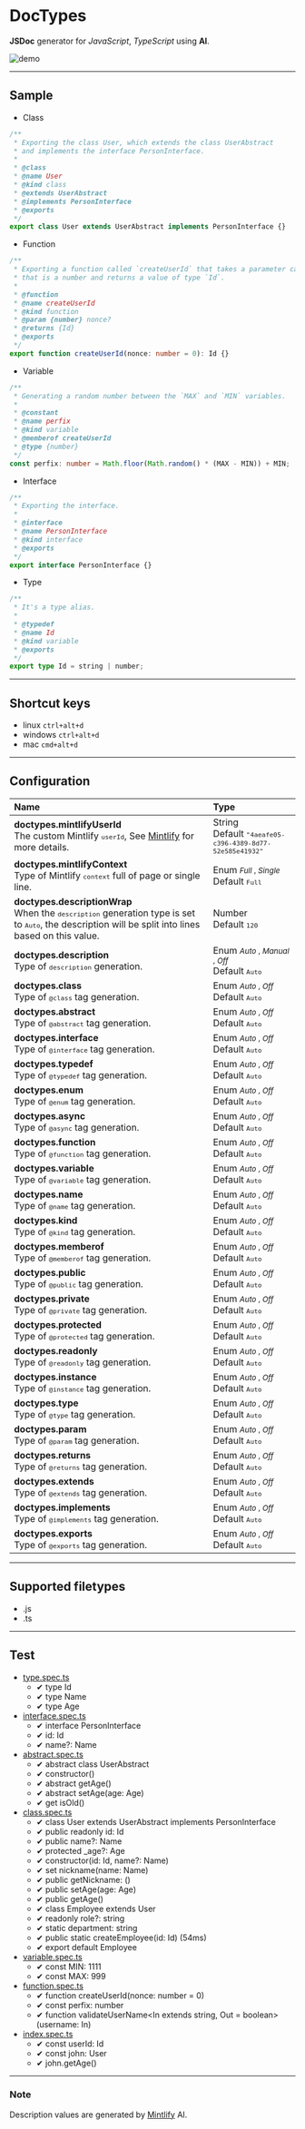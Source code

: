 # DocTypes

**JSDoc** generator for _JavaScript_, _TypeScript_ using **AI**.

![demo](./demo.gif)

---

## Sample

-   Class

```typescript
/**
 * Exporting the class User, which extends the class UserAbstract
 * and implements the interface PersonInterface.
 *
 * @class
 * @name User
 * @kind class
 * @extends UserAbstract
 * @implements PersonInterface
 * @exports
 */
export class User extends UserAbstract implements PersonInterface {}
```

-   Function

```typescript
/**
 * Exporting a function called `createUserId` that takes a parameter called `nonce`
 * that is a number and returns a value of type `Id`.
 *
 * @function
 * @name createUserId
 * @kind function
 * @param {number} nonce?
 * @returns {Id}
 * @exports
 */
export function createUserId(nonce: number = 0): Id {}
```

-   Variable

```typescript
/**
 * Generating a random number between the `MAX` and `MIN` variables.
 *
 * @constant
 * @name perfix
 * @kind variable
 * @memberof createUserId
 * @type {number}
 */
const perfix: number = Math.floor(Math.random() * (MAX - MIN)) + MIN;
```

-   Interface

```typescript
/**
 * Exporting the interface.
 *
 * @interface
 * @name PersonInterface
 * @kind interface
 * @exports
 */
export interface PersonInterface {}
```

-   Type

```typescript
/**
 * It's a type alias.
 *
 * @typedef
 * @name Id
 * @kind variable
 * @exports
 */
export type Id = string | number;
```

---

## Shortcut keys

-   linux `ctrl+alt+d`
-   windows `ctrl+alt+d`
-   mac `cmd+alt+d`

---

## Configuration

| **Name**                                                                                                                                                                              | **Type**                                                                        |
| :------------------------------------------------------------------------------------------------------------------------------------------------------------------------------------ | :------------------------------------------------------------------------------ |
| **doctypes.mintlifyUserId**</br>The custom Mintlify <small>`userId`</small>, See [Mintlify](https://www.mintlify.com/) for more details.                                              | String</br>Default <small>`"4aeafe05-c396-4389-8d77-52e585e41932"`</small>      |
| **doctypes.mintlifyContext**</br>Type of Mintlify <small>`context`</small> full of page or single line.                                                                               | Enum <small>_Full_ , _Single_</small></br>Default <small>`Full`</small>         |
| **doctypes.descriptionWrap**</br>When the <small>`description`</small> generation type is set to <small>`Auto`</small>, the description will be split into lines based on this value. | Number</br>Default <small>`120`</small>                                         |
| **doctypes.description**</br>Type of <small>`description`</small> generation.                                                                                                         | Enum <small>_Auto_ , _Manual_ , _Off_</small></br>Default <small>`Auto`</small> |
| **doctypes.class**</br>Type of <small>`@class`</small> tag generation.                                                                                                                | Enum <small>_Auto_ , _Off_</small></br>Default <small>`Auto`</small>            |
| **doctypes.abstract**</br>Type of <small>`@abstract`</small> tag generation.                                                                                                          | Enum <small>_Auto_ , _Off_</small></br>Default <small>`Auto`</small>            |
| **doctypes.interface**</br>Type of <small>`@interface`</small> tag generation.                                                                                                        | Enum <small>_Auto_ , _Off_</small></br>Default <small>`Auto`</small>            |
| **doctypes.typedef**</br>Type of <small>`@typedef`</small> tag generation.                                                                                                            | Enum <small>_Auto_ , _Off_</small></br>Default <small>`Auto`</small>            |
| **doctypes.enum**</br>Type of <small>`@enum`</small> tag generation.                                                                                                                  | Enum <small>_Auto_ , _Off_</small></br>Default <small>`Auto`</small>            |
| **doctypes.async**</br>Type of <small>`@async`</small> tag generation.                                                                                                                | Enum <small>_Auto_ , _Off_</small></br>Default <small>`Auto`</small>            |
| **doctypes.function**</br>Type of <small>`@function`</small> tag generation.                                                                                                          | Enum <small>_Auto_ , _Off_</small></br>Default <small>`Auto`</small>            |
| **doctypes.variable**</br>Type of <small>`@variable`</small> tag generation.                                                                                                          | Enum <small>_Auto_ , _Off_</small></br>Default <small>`Auto`</small>            |
| **doctypes.name**</br>Type of <small>`@name`</small> tag generation.                                                                                                                  | Enum <small>_Auto_ , _Off_</small></br>Default <small>`Auto`</small>            |
| **doctypes.kind**</br>Type of <small>`@kind`</small> tag generation.                                                                                                                  | Enum <small>_Auto_ , _Off_</small></br>Default <small>`Auto`</small>            |
| **doctypes.memberof**</br>Type of <small>`@memberof`</small> tag generation.                                                                                                          | Enum <small>_Auto_ , _Off_</small></br>Default <small>`Auto`</small>            |
| **doctypes.public**</br>Type of <small>`@public`</small> tag generation.                                                                                                              | Enum <small>_Auto_ , _Off_</small></br>Default <small>`Auto`</small>            |
| **doctypes.private**</br>Type of <small>`@private`</small> tag generation.                                                                                                            | Enum <small>_Auto_ , _Off_</small></br>Default <small>`Auto`</small>            |
| **doctypes.protected**</br>Type of <small>`@protected`</small> tag generation.                                                                                                        | Enum <small>_Auto_ , _Off_</small></br>Default <small>`Auto`</small>            |
| **doctypes.readonly**</br>Type of <small>`@readonly`</small> tag generation.                                                                                                          | Enum <small>_Auto_ , _Off_</small></br>Default <small>`Auto`</small>            |
| **doctypes.instance**</br>Type of <small>`@instance`</small> tag generation.                                                                                                          | Enum <small>_Auto_ , _Off_</small></br>Default <small>`Auto`</small>            |
| **doctypes.type**</br>Type of <small>`@type`</small> tag generation.                                                                                                                  | Enum <small>_Auto_ , _Off_</small></br>Default <small>`Auto`</small>            |
| **doctypes.param**</br>Type of <small>`@param`</small> tag generation.                                                                                                                | Enum <small>_Auto_ , _Off_</small></br>Default <small>`Auto`</small>            |
| **doctypes.returns**</br>Type of <small>`@returns`</small> tag generation.                                                                                                            | Enum <small>_Auto_ , _Off_</small></br>Default <small>`Auto`</small>            |
| **doctypes.extends**</br>Type of <small>`@extends`</small> tag generation.                                                                                                            | Enum <small>_Auto_ , _Off_</small></br>Default <small>`Auto`</small>            |
| **doctypes.implements**</br>Type of <small>`@implements`</small> tag generation.                                                                                                      | Enum <small>_Auto_ , _Off_</small></br>Default <small>`Auto`</small>            |
| **doctypes.exports**</br>Type of <small>`@exports`</small> tag generation.                                                                                                            | Enum <small>_Auto_ , _Off_</small></br>Default <small>`Auto`</small>            |

---

## Supported filetypes

-   .js
-   .ts

---

## Test

-   [type.spec.ts](./src/test/workspace/type.spec.ts)
    -   ✔ type Id
    -   ✔ type Name
    -   ✔ type Age
-   [interface.spec.ts](./src/test/workspace/interface.spec.ts)
    -   ✔ interface PersonInterface
    -   ✔ id: Id
    -   ✔ name?: Name
-   [abstract.spec.ts](./src/test/workspace/abstract.spec.ts)
    -   ✔ abstract class UserAbstract
    -   ✔ constructor()
    -   ✔ abstract getAge()
    -   ✔ abstract setAge(age: Age)
    -   ✔ get isOld()
-   [class.spec.ts](./src/test/workspace/class.spec.ts)
    -   ✔ class User extends UserAbstract implements PersonInterface
    -   ✔ public readonly id: Id
    -   ✔ public name?: Name
    -   ✔ protected \_age?: Age
    -   ✔ constructor(id: Id, name?: Name)
    -   ✔ set nickname(name: Name)
    -   ✔ public getNickname: ()
    -   ✔ public setAge(age: Age)
    -   ✔ public getAge()
    -   ✔ class Employee extends User
    -   ✔ readonly role?: string
    -   ✔ static department: string
    -   ✔ public static createEmployee(id: Id) (54ms)
    -   ✔ export default Employee
-   [variable.spec.ts](./src/test/workspace/variable.spec.ts)
    -   ✔ const MIN: 1111
    -   ✔ const MAX: 999
-   [function.spec.ts](./src/test/workspace/function.spec.ts)
    -   ✔ function createUserId(nonce: number = 0)
    -   ✔ const perfix: number
    -   ✔ function validateUserName<In extends string, Out = boolean>(username: In)
-   [index.spec.ts](./src/test/workspace/index.spec.ts)
    -   ✔ const userId: Id
    -   ✔ const john: User
    -   ✔ john.getAge()

---

### Note

Description values are generated by [Mintlify](https://www.mintlify.com/) AI.
